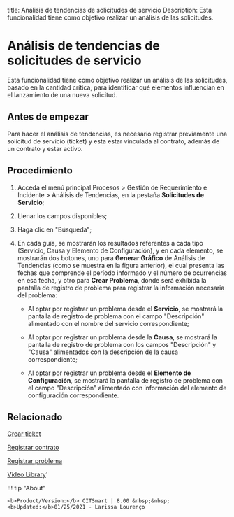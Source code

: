 title: Análisis de tendencias de solicitudes de servicio
Description: Esta funcionalidad tiene como objetivo realizar un análisis de las solicitudes. 
# Análisis de tendencias de solicitudes de servicio

Esta funcionalidad tiene como objetivo realizar un análisis de las solicitudes, basado en la cantidad crítica, para identificar qué elementos influencian en el lanzamiento de una nueva solicitud.

Antes de empezar
----------------

Para hacer el análisis de tendencias, es necesario registrar previamente una
solicitud de servicio (ticket) y esta estar vinculada al contrato, además de un
contrato y estar activo.

Procedimiento
-------------

1.  Acceda el menú principal Procesos \> Gestión de Requerimiento e Incidente \>
    Análisis de Tendencias, en la pestaña **Solicitudes de Servicio**;

2.  Llenar los campos disponibles;

3.  Haga clic en "Búsqueda";

4.  En cada guía, se mostrarán los resultados referentes a cada tipo (Servicio,
    Causa y Elemento de Configuración), y en cada elemento, se mostrarán dos
    botones, uno para **Generar Gráfico** de Análisis de Tendencias (como se
    muestra en la figura anterior), el cual presenta las fechas que comprende el
    período informado y el número de ocurrencias en esa fecha, y otro para
    **Crear Problema**, donde será exhibida la pantalla de registro de problema
    para registrar la información necesaria del problema:

     -   Al optar por registrar un problema desde el **Servicio**, se mostrará la
       pantalla de registro de problema con el campo "Descripción" alimentado con
       el nombre del servicio correspondiente;

     -   Al optar por registrar un problema desde la **Causa**, se mostrará la
       pantalla de registro de problema con los campos "Descripción" y "Causa"
       alimentados con la descripción de la causa correspondiente;

     -   Al optar por registrar un problema desde el **Elemento de Configuración**,
       se mostrará la pantalla de registro de problema con el campo "Descripción"
       alimentado con información del elemento de configuración correspondiente.

Relacionado
-----------

[Crear ticket](/es-es/citsmart-platform-8/processes/tickets/use/create-ticket.html)

[Registrar contrato](/es-es/citsmart-platform-8/additional-features/contract-management/use/register-contract.html)

[Registrar problema](/es-es/citsmart-platform-8/processes/problem/use/register-problem.html)

<i class='fa fa-youtube-play  fa-2x' style='color:#97ce17;vertical-align: middle;'> </i> [Video Library](https://www.youtube.com/playlist?list=PLB5qK2uzf2ROfIFL9F-3s-gomHNzudBEy)'

!!! tip "About"

    <b>Product/Version:</b> CITSmart | 8.00 &nbsp;&nbsp;
    <b>Updated:</b>01/25/2021 - Larissa Lourenço
